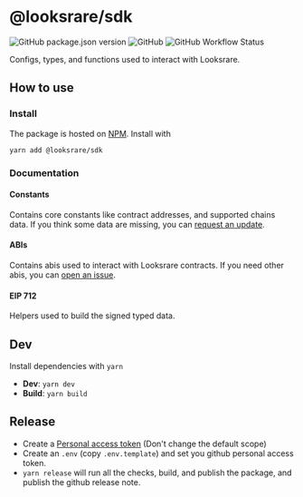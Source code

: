 # @looksrare/sdk

![GitHub package.json version](https://img.shields.io/github/package-json/v/LooksRare/looksrare-sdk) ![GitHub](https://img.shields.io/github/license/LooksRare/looksrare-sdk) ![GitHub Workflow Status](https://img.shields.io/github/workflow/status/LooksRare/looksrare-sdk/Build)

Configs, types, and functions used to interact with Looksrare.

## How to use

### Install

The package is hosted on [NPM](https://www.npmjs.com/package/@looksrare/sdk).
Install with

```
yarn add @looksrare/sdk
```

### Documentation

#### Constants

Contains core constants like contract addresses, and supported chains data.
If you think some data are missing, you can [request an update](https://github.com/LooksRare/looksrare-sdk/issues/new?assignees=&labels=&template=feature_request.md&title=).

#### ABIs

Contains abis used to interact with Looksrare contracts.
If you need other abis, you can [open an issue](https://github.com/LooksRare/looksrare-sdk/issues/new?assignees=&labels=&template=feature_request.md&title=).

#### EIP 712

Helpers used to build the signed typed data.

## Dev

Install dependencies with `yarn`

- **Dev**: `yarn dev`
- **Build**: `yarn build`

## Release

- Create a [Personal access token](https://github.com/settings/tokens/new?scopes=repo&description=release-it) (Don't change the default scope)
- Create an `.env` (copy `.env.template`) and set you github personal access token.
- `yarn release` will run all the checks, build, and publish the package, and publish the github release note.
